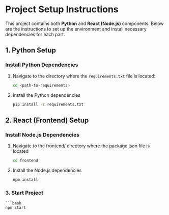 # Project Setup Instructions

This project contains both **Python** and **React (Node.js)** components. Below are the instructions to set up the environment and install necessary dependencies for each part.

## 1. Python Setup

### Install Python Dependencies

1. Navigate to the directory where the `requirements.txt` file is located:
   ```bash
   cd <path-to-requirements>
2. Install the Python dependencies
    ```bash
    pip install -r requirements.txt

## 2. React (Frontend) Setup

### Install Node.js Dependencies

1. Navigate to the frontend/ directory where the package.json file is located
    ```bash
    cd frontend
2. Install the Node.js dependencies
    ```bash
    npm install

### 3. Start Project
    ```bash
    npm start
